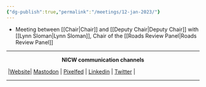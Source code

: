 ```yaml
---
{"dg-publish":true,"permalink":"/meetings/12-jan-2023/"}
---
```



- Meeting between [[Chair\|Chair]] and [[Deputy Chair\|Deputy Chair]] with [[Lynn Sloman\|Lynn Sloman]], Chair of the [[Roads Review Panel\|Roads Review Panel]]

***
<p style="text-align: center;font-weight:bold";>NICW communication channels</p>

󠁧 |[Website](https://nationalinfrastructurecommission.wales)| [Mastodon](https://toot.wales/@NICW) | [Pixelfed](https://pix.toot.wales/NICW) | [Linkedin](https://www.linkedin.com/company/26268509/) | [Twitter](https://twitter.com/InfraCommCymru) |
***


